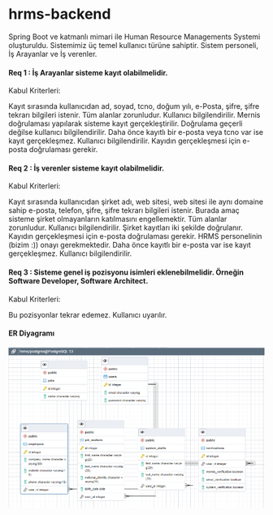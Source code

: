 # hrms-backend
Spring Boot ve katmanlı mimari ile Human Resource Managements Systemi oluşturuldu.
Sistemimiz üç temel kullanıcı türüne sahiptir. Sistem personeli, İş Arayanlar ve İş verenler. 
#### Req 1 : İş Arayanlar sisteme kayıt olabilmelidir.
 Kabul Kriterleri:

Kayıt sırasında kullanıcıdan ad, soyad, tcno, doğum yılı, e-Posta, şifre, şifre tekrarı bilgileri istenir.
Tüm alanlar zorunludur. Kullanıcı bilgilendirilir.
Mernis doğrulaması yapılarak sisteme kayıt gerçekleştirilir.
Doğrulama geçerli değilse kullanıcı bilgilendirilir.
Daha önce kayıtlı bir e-posta veya tcno var ise kayıt gerçekleşmez. Kullanıcı bilgilendirilir.
Kayıdın gerçekleşmesi için e-posta doğrulaması gerekir.
#### Req 2 : İş verenler sisteme kayıt olabilmelidir.
Kabul Kriterleri:

Kayıt sırasında kullanıcıdan şirket adı, web sitesi, web sitesi ile aynı domaine sahip e-posta, telefon, şifre, şifre tekrarı bilgileri istenir. Burada amaç sisteme şirket olmayanların katılmasını engellemektir.
Tüm alanlar zorunludur. Kullanıcı bilgilendirilir.
Şirket kayıtları iki şekilde doğrulanır. Kayıdın gerçekleşmesi için e-posta doğrulaması gerekir. HRMS personelinin (bizim :)) onayı gerekmektedir.
Daha önce kayıtlı bir e-posta var ise kayıt gerçekleşmez. Kullanıcı bilgilendirilir.
#### Req 3 : Sisteme genel iş pozisyonu isimleri eklenebilmelidir. Örneğin Software Developer, Software Architect.
Kabul Kriterleri:

Bu pozisyonlar tekrar edemez. Kullanıcı uyarılır.
#### ER Diyagramı
![Veritabanına ait ER Diyagramı](https://github.com/htcoztrk/hrms-backend/blob/master/ERD.PNG)
